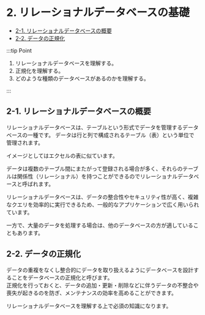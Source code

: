 # 2. リレーショナルデータベースの基礎

- [2-1. リレーショナルデータベースの概要](#2-1-リレーショナルデータベースの概要)
- [2-2. データの正規化](#2-2-データの正規化)

:::tip Point

1. リレーショナルデータベースを理解する。
2. 正規化を理解する。
3. どのような種類のデータベースがあるのかを理解する。

:::

## 2-1. リレーショナルデータベースの概要

リレーショナルデータベースは、テーブルという形式でデータを管理するデータベースの一種です。
データは行と列で構成されるテーブル（表）という単位で管理されます。

イメージとしてはエクセルの表に似ています。

データは複数のテーブル間にまたがって登録される場合が多く、それらのテーブルは関係性（リレーショナル）を持つことができるのでリレーショナルデータベースと呼ばれます。

リレーショナルデータベースは、データの整合性やセキュリティ性が高く、複雑なクエリを効率的に実行できるため、一般的なアプリケーションで広く用いられています。

一方で、大量のデータを処理する場合は、他のデータベースの方が適していることもあります。

## 2-2. データの正規化

データの重複をなくし整合的にデータを取り扱えるようにデータベースを設計することをデータベースの正規化と呼びます。  
正規化を行っておくと、データの追加・更新・削除などに伴うデータの不整合や喪失が起きるのを防ぎ、メンテナンスの効率を高めることができます。

リレーショナルデータベースを理解する上で必須の知識になります。
